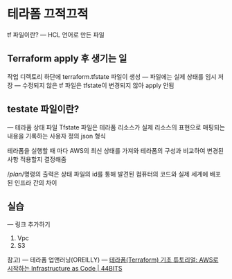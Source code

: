 # 테라폼 끄적끄적
tf 파일이란?
—  HCL 언어로 만든 파일


## Terraform apply 후 생기는 일
작업 디렉토리 하단에 terraform.tfstate 파일이 생성
— 파일에는 실제 상태를 임시 저장
— 수정되지 않은 tf 파일은 tfstate이 변경되지 않아 apply 안됨


## testate 파일이란?
— 테라폼 상태 파일
Tfstate 파일은 테라폼 리소스가 실제 리소스의 표현으로 매핑되는 내용을
기록하는 사용자 정의 json 형식

테라폼을 실행할 때 마다 AWS의 최신 상태를 가져와 테라폼의 구성과 비교하여 변경된 사항 적용할지 결정해줌

/*plan*/명령의 출력은 상태 파일의 id를 통해 발견된 컴퓨터의 코드와 실제 세계에 배포된 인프라 간의 차이

## 실습
— 링크 추가하기
1. Vpc
2. S3


참고)
— 테라폼 업앤러닝(OREILLY)
— [테라폼(Terraform) 기초 튜토리얼: AWS로 시작하는 Infrastructure as Code | 44BITS](https://www.44bits.io/ko/post/terraform_introduction_infrastrucute_as_code)

